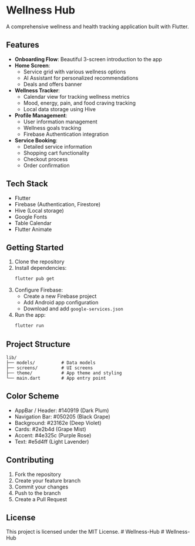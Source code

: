 # Wellness Hub

A comprehensive wellness and health tracking application built with Flutter.

## Features

- **Onboarding Flow**: Beautiful 3-screen introduction to the app
- **Home Screen**: 
  - Service grid with various wellness options
  - AI Assistant for personalized recommendations
  - Deals and offers banner
- **Wellness Tracker**:
  - Calendar view for tracking wellness metrics
  - Mood, energy, pain, and food craving tracking
  - Local data storage using Hive
- **Profile Management**:
  - User information management
  - Wellness goals tracking
  - Firebase Authentication integration
- **Service Booking**:
  - Detailed service information
  - Shopping cart functionality
  - Checkout process
  - Order confirmation

## Tech Stack

- Flutter
- Firebase (Authentication, Firestore)
- Hive (Local storage)
- Google Fonts
- Table Calendar
- Flutter Animate

## Getting Started

1. Clone the repository
2. Install dependencies:
   ```bash
   flutter pub get
   ```
3. Configure Firebase:
   - Create a new Firebase project
   - Add Android app configuration
   - Download and add `google-services.json`
4. Run the app:
   ```bash
   flutter run
   ```

## Project Structure

```
lib/
├── models/          # Data models
├── screens/         # UI screens
├── theme/           # App theme and styling
└── main.dart        # App entry point
```

## Color Scheme

- AppBar / Header: #140919 (Dark Plum)
- Navigation Bar: #050205 (Black Grape)
- Background: #23162e (Deep Violet)
- Cards: #2e2b4d (Grape Mist)
- Accent: #4e325c (Purple Rose)
- Text: #e5d4ff (Light Lavender)

## Contributing

1. Fork the repository
2. Create your feature branch
3. Commit your changes
4. Push to the branch
5. Create a Pull Request

## License

This project is licensed under the MIT License. #   W e l l n e s s - H u b  
 #   W e l l n e s s - H u b  
 